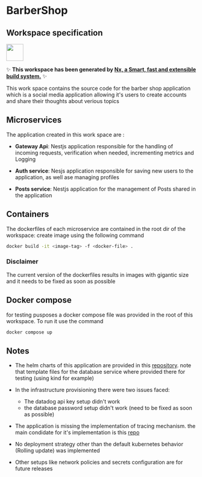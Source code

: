 # BarberShop

## Workspace specification

<a href="https://nx.dev" target="_blank" rel="noreferrer"><img src="https://raw.githubusercontent.com/nrwl/nx/master/images/nx-logo.png" width="45"></a>

✨ **This workspace has been generated by [Nx, a Smart, fast and extensible build system.](https://nx.dev)** ✨

This work space contains the source code for the barber shop application which is a social media application allowing it's users to create accounts and share their thoughts about verious topics

## Microservices

The application created in this work space are :

* **Gateway Api**: Nestjs application responsible for the handling of incoming requests, verification when needed, incrementing metrics and Logging

* **Auth service**: Nesjs application responsible for saving new users to the application, as well ase managing profiles

* **Posts service**: Nestjs application for the management of Posts shared in the application

## Containers

The dockerfiles of each microservice are contained in the root dir of the workspace: create image using the following command

```bash
docker build -it <image-tag> -f <docker-file> .
```

### Disclaimer

The current version of the dockerfiles results in images with gigantic size and it needs to be fixed as soon as possible

## Docker compose

for testing pusposes a docker compose file was provided in the root of this workspace. To run it use the command

```bash
docker compose up
```

## Notes

* The helm charts of this application are provided in this [repository](https://github.com/Ramzi-dev611/Barbershop-infra). note that template files for the database service where provided there for testing (using kind for example)

* In the infrastructure provisioning there were two issues faced:
    * The datadog api key setup didn't work
    * the database password setup didn't work (need to be fixed as soon as possible)

* The application is missing the implementation of tracing mechanism. the main condidate for it's implementation is this [repo](https://github.com/MetinSeylan/Nestjs-OpenTelemetry)

* No deployment strategy other than the default kubernetes behavior (Rolling update) was implemented

* Other setups like network policies and secrets configuration are for future releases
